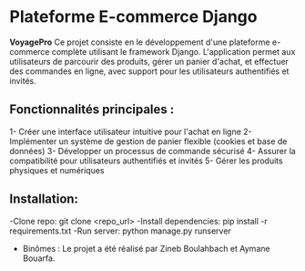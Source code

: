 # Plateforme E-commerce Django

**VoyagePro** Ce projet consiste en le développement d'une plateforme e-commerce complète utilisant le framework Django. L'application permet aux utilisateurs de parcourir des produits, gérer un panier d'achat, et effectuer des commandes en ligne, avec support pour les utilisateurs authentifiés et invités.

## Fonctionnalités principales :

1- Créer une interface utilisateur intuitive pour l'achat en ligne
2- Implémenter un système de gestion de panier flexible (cookies et base de données)
3- Développer un processus de commande sécurisé
4- Assurer la compatibilité pour utilisateurs authentifiés et invités
5- Gérer les produits physiques et numériques

## Installation:

-Clone repo: git clone <repo_url>
-Install dependencies: pip install -r requirements.txt
-Run server: python manage.py runserver

- Binômes : Le projet a été réalisé par Zineb Boulahbach et Aymane Bouarfa.
